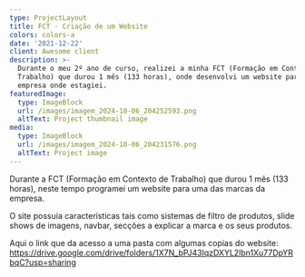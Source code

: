 ```yaml
---
type: ProjectLayout
title: FCT - Criação de um Website
colors: colors-a
date: '2021-12-22'
client: Awesome client
description: >-
  Durante o meu 2º ano de curso, realizei a minha FCT (Formação em Contexto de
  Trabalho) que durou 1 mês (133 horas), onde desenvolvi um website para a
  empresa onde estagiei. 
featuredImage:
  type: ImageBlock
  url: /images/imagem_2024-10-06_204252593.png
  altText: Project thumbnail image
media:
  type: ImageBlock
  url: /images/imagem_2024-10-06_204231576.png
  altText: Project image
---
```

Durante a FCT (Formação em Contexto de Trabalho) que durou 1 mês (133 horas), neste tempo programei um website para uma das marcas da empresa.

O site possuía características tais como sistemas de filtro de produtos, slide shows de imagens, navbar, secções a explicar a marca e os seus produtos.

Aqui o link que da acesso a uma pasta com algumas copias do website: <https://drive.google.com/drive/folders/1X7N_bPJ43lqzDXYL2lbn1Xu77DpYRbqC?usp=sharing>
